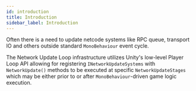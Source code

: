 ```yaml
---
id: introduction
title: Introduction
sidebar_label: Introduction
---
```


Often there is a need to update netcode systems like RPC queue, transport IO and others outside standard `MonoBehaviour` event cycle.

The Network Update Loop infrastructure  utilizes Unity's low-level Player Loop API allowing for registering `INetworkUpdateSystems` with `NetworkUpdate()` methods to be executed at specific `NetworkUpdateStages` which may be either prior to or after `MonoBehaviour`-driven game logic execution.

